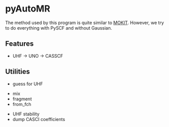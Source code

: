 # pyAutoMR

The method used by this program is quite similar to [MOKIT](https://gitlab.com/jxzou/mokit). However, we try to do everything with PySCF and without Gaussian.

## Features
* UHF -> UNO -> CASSCF

## Utilities
* guess for UHF
 + mix
 + fragment
 + from_fch
* UHF stability
* dump CASCI coefficients

